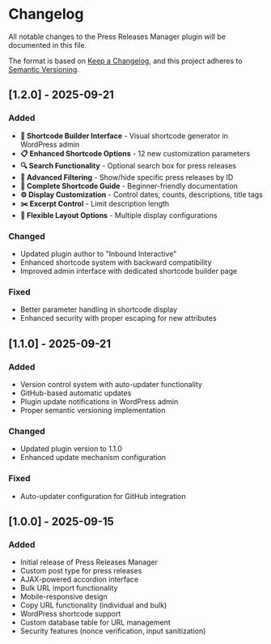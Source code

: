 # Changelog

All notable changes to the Press Releases Manager plugin will be documented in this file.

The format is based on [Keep a Changelog](https://keepachangelog.com/en/1.0.0/),
and this project adheres to [Semantic Versioning](https://semver.org/spec/v2.0.0.html).

## [1.2.0] - 2025-09-21

### Added
- **🚀 Shortcode Builder Interface** - Visual shortcode generator in WordPress admin
- **📋 Enhanced Shortcode Options** - 12 new customization parameters
- **🔍 Search Functionality** - Optional search box for press releases
- **🎯 Advanced Filtering** - Show/hide specific press releases by ID
- **📖 Complete Shortcode Guide** - Beginner-friendly documentation
- **⚙️ Display Customization** - Control dates, counts, descriptions, title tags
- **✂️ Excerpt Control** - Limit description length
- **🎨 Flexible Layout Options** - Multiple display configurations

### Changed
- Updated plugin author to "Inbound Interactive"
- Enhanced shortcode system with backward compatibility
- Improved admin interface with dedicated shortcode builder page

### Fixed
- Better parameter handling in shortcode display
- Enhanced security with proper escaping for new attributes

## [1.1.0] - 2025-09-21

### Added
- Version control system with auto-updater functionality
- GitHub-based automatic updates
- Plugin update notifications in WordPress admin
- Proper semantic versioning implementation

### Changed
- Updated plugin version to 1.1.0
- Enhanced update mechanism configuration

### Fixed
- Auto-updater configuration for GitHub integration

## [1.0.0] - 2025-09-15

### Added
- Initial release of Press Releases Manager
- Custom post type for press releases
- AJAX-powered accordion interface
- Bulk URL import functionality
- Mobile-responsive design
- Copy URL functionality (individual and bulk)
- WordPress shortcode support
- Custom database table for URL management
- Security features (nonce verification, input sanitization)